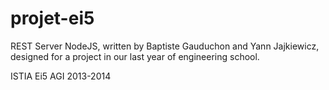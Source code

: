 projet-ei5
==========

REST Server NodeJS, written by Baptiste Gauduchon and Yann Jajkiewicz, designed for a project in our last year of engineering school.

ISTIA Ei5 AGI 2013-2014
